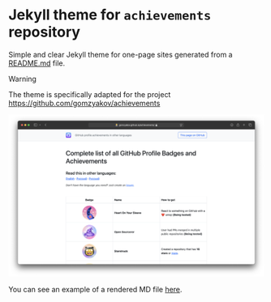# Jekyll theme for `achievements` repository

Simple and clear Jekyll theme for one-page sites generated from a [README.md](https://github.com/github-profile-achievements/jekyll-theme/blob/main/README.md) file.

> [!WARNING]  
> The theme is specifically adapted for the project https://github.com/gomzyakov/achievements

![Jekyll theme for achievements repository](achievements.png)

You can see an example of a rendered MD file [here](https://gomzyakov.github.io/achievements/).
